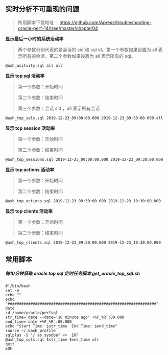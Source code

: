 ## 实时分析不可重现的问题

> 所用脚本下载地址： https://github.com/Apress/troubleshooting-oracle-perf-14/tree/master/chapter04

**显示最后一小时的系统活动率**

> 两个参数分别代表的是会话的 sid 和 sql id。第一个参数如果设置为 all 表示所有的会话，第二个参数如果设置为 all 表示所有的 sql。

```
@ash_acitvity.sql all all
```

**显示 top sql 活动率**

> 第一个参数：开始时间
>
> 第二个参数：结束时间
>
> 第三个参数：会话 sid ，all 表示所有会话

```
@ash_top_sqls.sql 2019-12-23_09:00:00.000 2019-12-23_09:30:00.000 all
```

**显示 top session 活动率**

> 第一个参数：开始时间
>
> 第二个参数：结束时间

```
@ash_top_sessions.sql 2019-12-23_09:00:00.000 2019-12-23_09:30:00.000
```

**显示 top actions 活动率**

> 第一个参数：开始时间
>
> 第二个参数：结束时间

```
@ash_top_actions.sql 2019-12-23_09:30:00.000 2019-12-23_10:30:00.000
```

**显示 top clients 活动率**

> 第一个参数：开始时间
>
> 第二个参数：结束时间

```
@ash_top_clients.sql 2019-12-23_09:30:00.000 2019-12-23_10:30:00.000
```



## 常用脚本

##### 每10分钟获取 oracle top sql 定时任务脚本 get_oracle_top_sql.sh

```
#!/bin/bash
set -e
echo ""
echo "#################################################################"
date
cd /home/oracle/perfsql
str_time=`date --date='10 minute ago' +%F_%R`:00.000
end_time=`date +%F_%R`:00.000
echo "Start Time: $str_time  End Time: $end_time"
source ~/.bash_profile
sqlplus -S "/ as sysdba" <<  EOF
@ash_top_sqls.sql $str_time $end_time all
quit
EOF
```

